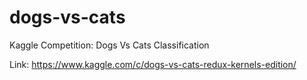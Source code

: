 # dogs-vs-cats
Kaggle Competition: Dogs Vs Cats Classification

Link: https://www.kaggle.com/c/dogs-vs-cats-redux-kernels-edition/
